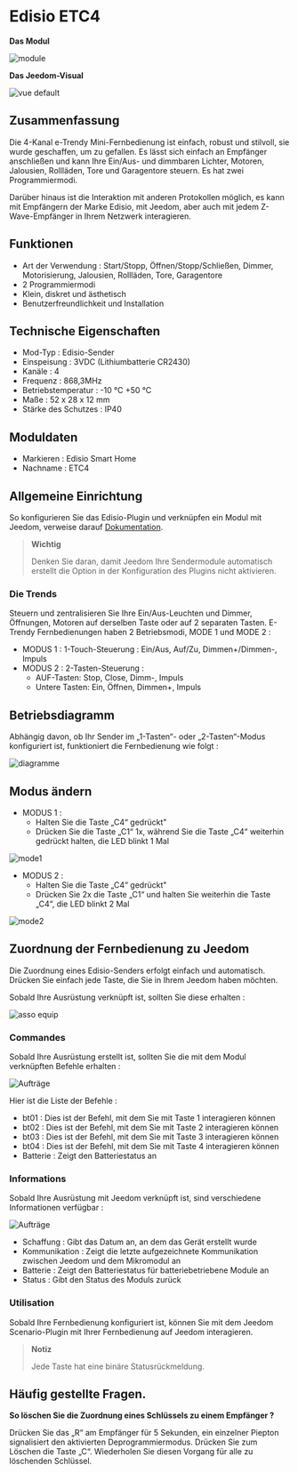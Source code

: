 # Edisio ETC4

**Das Modul**

![module](images/etc4/module.jpg)

**Das Jeedom-Visual**

![vue default](images/etc4/vue_default.jpg)

## Zusammenfassung

Die 4-Kanal e-Trendy Mini-Fernbedienung ist einfach, robust und stilvoll, sie wurde geschaffen, um zu gefallen. Es lässt sich einfach an Empfänger anschließen und kann Ihre Ein/Aus- und dimmbaren Lichter, Motoren, Jalousien, Rollläden, Tore und Garagentore steuern. Es hat zwei Programmiermodi.

Darüber hinaus ist die Interaktion mit anderen Protokollen möglich, es kann mit Empfängern der Marke Edisio, mit Jeedom, aber auch mit jedem Z-Wave-Empfänger in Ihrem Netzwerk interagieren.

## Funktionen 

-   Art der Verwendung : Start/Stopp, Öffnen/Stopp/Schließen, Dimmer, Motorisierung, Jalousien, Rollläden, Tore, Garagentore
-   2 Programmiermodi
-   Klein, diskret und ästhetisch
-   Benutzerfreundlichkeit und Installation

## Technische Eigenschaften

-   Mod-Typ : Edisio-Sender
-   Einspeisung : 3VDC (Lithiumbatterie CR2430)
-   Kanäle : 4
-   Frequenz : 868,3MHz
-   Betriebstemperatur : -10 °C +50 °C
-   Maße : 52 x 28 x 12 mm
-   Stärke des Schutzes : IP40

## Moduldaten

-   Markieren : Edisio Smart Home
-   Nachname : ETC4

## Allgemeine Einrichtung

So konfigurieren Sie das Edisio-Plugin und verknüpfen ein Modul mit Jeedom,
verweise darauf
[Dokumentation](https://doc.jeedom.com/de_DE/plugins/automation%20protocol/edisio/).

> **Wichtig**
>
> Denken Sie daran, damit Jeedom Ihre Sendermodule automatisch erstellt
> die Option in der Konfiguration des Plugins nicht aktivieren.

### Die Trends

Steuern und zentralisieren Sie Ihre Ein/Aus-Leuchten und Dimmer, Öffnungen, Motoren auf derselben Taste oder auf 2 separaten Tasten. E-Trendy Fernbedienungen haben 2 Betriebsmodi, MODE 1 und MODE 2 :

-   MODUS 1 : 1-Touch-Steuerung : Ein/Aus, Auf/Zu, Dimmen+/Dimmen-, Impuls
-   MODUS 2 : 2-Tasten-Steuerung :
    -   AUF-Tasten: Stop, Close, Dimm-, Impuls
    -   Untere Tasten: Ein, Öffnen, Dimmen+, Impuls

## Betriebsdiagramm

Abhängig davon, ob Ihr Sender im „1-Tasten“- oder „2-Tasten“-Modus konfiguriert ist, funktioniert die Fernbedienung wie folgt :

![diagramme](images/etc4/diagramme.jpg)

## Modus ändern

-   MODUS 1 :
    -   Halten Sie die Taste „C4“ gedrückt"
    -   Drücken Sie die Taste „C1“ 1x, während Sie die Taste „C4“ weiterhin gedrückt halten, die LED blinkt 1 Mal

![mode1](images/etc4/mode1.jpg)

-   MODUS 2 :
    -   Halten Sie die Taste „C4“ gedrückt"
    -   Drücken Sie 2x die Taste „C1“ und halten Sie weiterhin die Taste „C4“, die LED blinkt 2 Mal

![mode2](images/etc4/mode2.jpg)

## Zuordnung der Fernbedienung zu Jeedom

Die Zuordnung eines Edisio-Senders erfolgt einfach und automatisch. Drücken Sie einfach jede Taste, die Sie in Ihrem Jeedom haben möchten.

Sobald Ihre Ausrüstung verknüpft ist, sollten Sie diese erhalten :

![asso equip](images/etc4/asso_equip.jpg)

### Commandes

Sobald Ihre Ausrüstung erstellt ist, sollten Sie die mit dem Modul verknüpften Befehle erhalten :

![Aufträge](images/etc4/commandes.jpg)

Hier ist die Liste der Befehle :

-   bt01 : Dies ist der Befehl, mit dem Sie mit Taste 1 interagieren können
-   bt02 : Dies ist der Befehl, mit dem Sie mit Taste 2 interagieren können
-   bt03 : Dies ist der Befehl, mit dem Sie mit Taste 3 interagieren können
-   bt04 : Dies ist der Befehl, mit dem Sie mit Taste 4 interagieren können
-   Batterie : Zeigt den Batteriestatus an

### Informations

Sobald Ihre Ausrüstung mit Jeedom verknüpft ist, sind verschiedene Informationen verfügbar :

![Aufträge](images/etc4/infos.jpg)

-   Schaffung : Gibt das Datum an, an dem das Gerät erstellt wurde
-   Kommunikation : Zeigt die letzte aufgezeichnete Kommunikation zwischen Jeedom und dem Mikromodul an
-   Batterie : Zeigt den Batteriestatus für batteriebetriebene Module an
-   Status : Gibt den Status des Moduls zurück

### Utilisation

Sobald Ihre Fernbedienung konfiguriert ist, können Sie mit dem Jeedom Scenario-Plugin mit Ihrer Fernbedienung auf Jeedom interagieren.

> **Notiz**
>
> Jede Taste hat eine binäre Statusrückmeldung.

## Häufig gestellte Fragen.

**So löschen Sie die Zuordnung eines Schlüssels zu einem Empfänger ?**

Drücken Sie das „R“ am Empfänger für 5 Sekunden, ein einzelner Piepton signalisiert den aktivierten Deprogrammiermodus. Drücken Sie zum Löschen die Taste „C“. Wiederholen Sie diesen Vorgang für alle zu löschenden Schlüssel.
